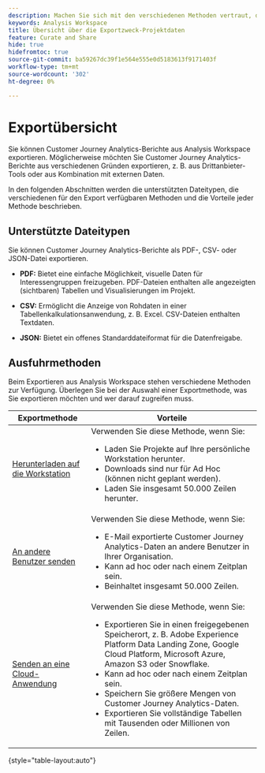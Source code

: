 ```yaml
---
description: Machen Sie sich mit den verschiedenen Methoden vertraut, die für den Export aus Analysis Workspace verfügbar sind.
keywords: Analysis Workspace
title: Übersicht über die Exportzweck-Projektdaten
feature: Curate and Share
hide: true
hidefromtoc: true
source-git-commit: ba59267dc39f1e564e555e0d5183613f9171403f
workflow-type: tm+mt
source-wordcount: '302'
ht-degree: 0%

---
```


# Exportübersicht

Sie können Customer Journey Analytics-Berichte aus Analysis Workspace exportieren. Möglicherweise möchten Sie Customer Journey Analytics-Berichte aus verschiedenen Gründen exportieren, z. B. aus Drittanbieter-Tools oder aus Kombination mit externen Daten.

In den folgenden Abschnitten werden die unterstützten Dateitypen, die verschiedenen für den Export verfügbaren Methoden und die Vorteile jeder Methode beschrieben.

## Unterstützte Dateitypen

Sie können Customer Journey Analytics-Berichte als PDF-, CSV- oder JSON-Datei exportieren.

* **PDF:** Bietet eine einfache Möglichkeit, visuelle Daten für Interessengruppen freizugeben. PDF-Dateien enthalten alle angezeigten (sichtbaren) Tabellen und Visualisierungen im Projekt.

* **CSV:** Ermöglicht die Anzeige von Rohdaten in einer Tabellenkalkulationsanwendung, z. B. Excel. CSV-Dateien enthalten Textdaten.

* **JSON:** Bietet ein offenes Standarddateiformat für die Datenfreigabe.

## Ausfuhrmethoden

Beim Exportieren aus Analysis Workspace stehen verschiedene Methoden zur Verfügung. Überlegen Sie bei der Auswahl einer Exportmethode, was Sie exportieren möchten und wer darauf zugreifen muss.

| Exportmethode | Vorteile |
|---------|----------|
| [Herunterladen auf die Workstation](/help/analysis-workspace/export/download-send.md) | Verwenden Sie diese Methode, wenn Sie: <ul><li>Laden Sie Projekte auf Ihre persönliche Workstation herunter.</li><li>Downloads sind nur für Ad Hoc (können nicht geplant werden).</li> <li>Laden Sie insgesamt 50.000 Zeilen herunter.</li> <!--true? Are there 2 different options to download to your workstation?--> <!-- is this emailing it? --> |
| [An andere Benutzer senden](/help/analysis-workspace/export/t-schedule-report.md) | Verwenden Sie diese Methode, wenn Sie: <ul><li>E-Mail exportierte Customer Journey Analytics-Daten an andere Benutzer in Ihrer Organisation.</li><li>Kann ad hoc oder nach einem Zeitplan sein.</li> <li>Beinhaltet insgesamt 50.000 Zeilen.</li> <!--true?--> |
| [Senden an eine Cloud-Anwendung](/help/analysis-workspace/export/export-cloud.md) | Verwenden Sie diese Methode, wenn Sie: <ul><li>Exportieren Sie in einen freigegebenen Speicherort, z. B. Adobe Experience Platform Data Landing Zone, Google Cloud Platform, Microsoft Azure, Amazon S3 oder Snowflake.</li><li>Kann ad hoc oder nach einem Zeitplan sein.</li><li>Speichern Sie größere Mengen von Customer Journey Analytics-Daten.</li><li>Exportieren Sie vollständige Tabellen mit Tausenden oder Millionen von Zeilen.<!-- What other things? Wiki talks about things that aren't even possible in Data Warehouse. What are they? --> </li> |

{style="table-layout:auto"}



